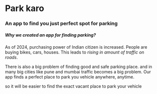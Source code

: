 # Park karo
### An app to find you just perfect spot for parking


##### Why we created an app for finding parking?
As of 2024, purchasing power of Indian citizen is increased. People are buying bikes, cars, houses.
This leads to *rising in amount of traffic on roads*. 
<p>There is also a big problem of finding good and safe parking place.
  and in many big cities like pune and mumbai traffic becomes a big problem.
  Our app finds a perfect place to park you vehicle anywhere, anytime.</p>
so it will be easier to find the exact vacant place to park your vehicle

